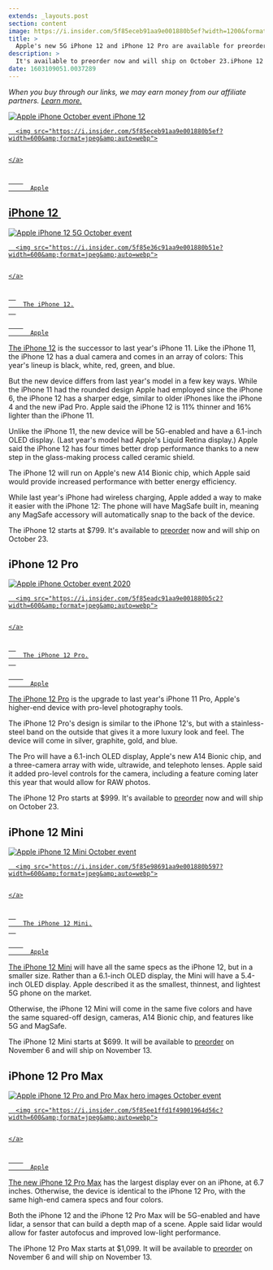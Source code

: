 ```yaml
--- 
extends: _layouts.post 
section: content 
image: https://i.insider.com/5f85eceb91aa9e001880b5ef?width=1200&format=jpeg 
title: > 
  Apple's new 5G iPhone 12 and iPhone 12 Pro are available for preorder now, starting at $799 —the Mini and the Pro Max will be up for preorder on November 6 
description: > 
  It's available to preorder now and will ship on October 23.iPhone 12 ProThe iPhone 12 Pro.AppleThe iPhone 12 Pro is the upgrade to last year's iPhone 11 Pro, Apple's higher-end device with pro-level photography tools.It's available to preorder now and will ship on October 23.iPhone 12 MiniThe iPhone 12 Mini.AppleThe iPhone 12 Mini will have all the same specs as the iPhone 12, but in a smaller size.Both the iPhone 12 and the iPhone 12 Pro Max will be 5G-enabled and have lidar, a sensor that can build a depth map of a scene. 
date: 1603109051.0037289 
--- 
```

<div><p class="financial-disclaimer"><i>When you buy through our links, we may earn money from our affiliate partners. <a href="https://www.insider-inc.com/commerce-on-insider-inc/">Learn more.</a></i></p><p>
    <a href="https://apple.sjv.io/c/196318/435031/7613?subId1=biip_101320_apple-iphone-12-price-release-date&amp;u=https%3A%2F%2Fwww.apple.com%2Fiphone%2F" target="_blank" rel="nofollow noopener sponsored">
      <img class="lazy-image " src="" alt="Apple iPhone October event iPhone 12">
    
    
      <img src="https://i.insider.com/5f85eceb91aa9e001880b5ef?width=600&amp;format=jpeg&amp;auto=webp">
    
    
    </a>

    
        
          Apple
        
    
</p><p class="table-of-contents"></p><h2 id="iphone-12-" class="toc-header-element"><strong>iPhone 12&#160;</strong></h2><p>
    <a href="https://apple.sjv.io/c/196318/435031/7613?u=https%3A%2F%2Fwww.apple.com%2Fiphone%2F%3Fafid%3Dp239%257C196318%26cid%3Daos-us-aff-ir" target="_blank" rel="nofollow noopener sponsored nofollow sponsored">
      <img class="lazy-image " src="" alt="Apple iPhone 12 5G October event">
    
    
      <img src="https://i.insider.com/5f85e36c91aa9e001880b51e?width=600&amp;format=jpeg&amp;auto=webp">
    
    
    </a>

    
      
        The iPhone 12.
      

        
          Apple
        
    
</p><p>The <a href="https://apple.sjv.io/c/196318/435031/7613?u=https%3A%2F%2Fwww.apple.com%2Fiphone%2F%3Fafid%3Dp239%257C196318%26cid%3Daos-us-aff-ir" target="_blank" rel="nofollow noopener sponsored nofollow sponsored">iPhone 12</a> is the successor to last year's iPhone 11. Like the iPhone 11, the iPhone 12 has a dual camera and comes in an array of colors: This year's lineup is black, white, red, green, and blue.</p><p>But the new device differs from last year's model in a few key ways. While the iPhone 11 had the rounded design Apple had employed since the iPhone 6, the iPhone 12 has a sharper edge, similar to older iPhones like the iPhone 4 and the new iPad Pro. Apple said&#160;the iPhone 12 is 11% thinner and 16% lighter than the iPhone 11.</p><p>Unlike the iPhone 11, the new device will be 5G-enabled and have a 6.1-inch OLED display. (Last year's model had Apple's Liquid Retina display.) Apple said the iPhone 12 has four times better drop performance thanks to a new step in the glass-making process called ceramic shield.</p><p>The iPhone 12 will run on Apple's new A14 Bionic chip, which Apple said would&#160;provide increased performance with better energy efficiency.</p><p>While last year's iPhone had wireless charging, Apple added a way to make it easier with the iPhone 12: The phone will have MagSafe built in, meaning any MagSafe accessory will automatically snap to the back of the device.</p><p>The iPhone 12 starts at $799. It's available to <a href="https://apple.sjv.io/c/196318/435031/7613?u=https%3A%2F%2Fwww.apple.com%2Fiphone%2F%3Fafid%3Dp239%257C196318%26cid%3Daos-us-aff-ir" target="_blank" rel="nofollow noopener sponsored nofollow sponsored">preorder</a> now and will ship on October 23.</p><p id="ProductCard_5f89a26cacfefb515e553a63"></p><h2 id="iphone-12-pro" class="toc-header-element"><strong>iPhone 12 Pro</strong></h2><p>
    <a href="https://apple.sjv.io/c/196318/435031/7613?u=https%3A%2F%2Fwww.apple.com%2Fiphone%2F%3Fafid%3Dp239%257C196318%26cid%3Daos-us-aff-ir" target="_blank" rel="nofollow noopener sponsored nofollow sponsored">
      <img class="lazy-image " src="" alt="Apple iPhone October event 2020">
    
    
      <img src="https://i.insider.com/5f85eadc91aa9e001880b5c2?width=600&amp;format=jpeg&amp;auto=webp">
    
    
    </a>

    
      
        The iPhone 12 Pro.
      

        
          Apple
        
    
</p><p>The <a href="https://apple.sjv.io/c/196318/435031/7613?u=https%3A%2F%2Fwww.apple.com%2Fiphone%2F%3Fafid%3Dp239%257C196318%26cid%3Daos-us-aff-ir" target="_blank" rel="nofollow noopener sponsored nofollow sponsored">iPhone 12 Pro</a> is the upgrade to last year's iPhone 11 Pro, Apple's higher-end device with pro-level photography tools.</p><p>The iPhone 12 Pro's design is similar to the iPhone 12's, but with a stainless-steel band on the outside that gives it a more luxury look and feel. The device will come in silver, graphite, gold, and blue.</p><p>The Pro will have a 6.1-inch OLED display, Apple's new A14 Bionic chip, and a three-camera array with wide, ultrawide, and telephoto lenses. Apple said it added pro-level controls for the camera, including a feature coming later this year that would allow for RAW photos.</p><p>The iPhone 12 Pro starts at $999. It's available to <a href="https://apple.sjv.io/c/196318/435031/7613?u=https%3A%2F%2Fwww.apple.com%2Fiphone%2F%3Fafid%3Dp239%257C196318%26cid%3Daos-us-aff-ir" target="_blank" rel="nofollow noopener sponsored nofollow sponsored">preorder</a> now and will ship on October 23.</p><p id="ProductCard_5f89a4627be3a47c0b621176"></p><h2 id="iphone-12-mini" class="toc-header-element"><strong>iPhone 12 Mini</strong></h2><p>
    <a href="https://apple.sjv.io/c/196318/435031/7613?u=https%3A%2F%2Fwww.apple.com%2Fiphone%2F%3Fafid%3Dp239%257C196318%26cid%3Daos-us-aff-ir" target="_blank" rel="nofollow noopener sponsored nofollow sponsored">
      <img class="lazy-image " src="" alt="Apple iPhone 12 Mini October event">
    
    
      <img src="https://i.insider.com/5f85e98691aa9e001880b597?width=600&amp;format=jpeg&amp;auto=webp">
    
    
    </a>

    
      
        The iPhone 12 Mini.
      

        
          Apple
        
    
</p><p>The <a href="https://apple.sjv.io/c/196318/435031/7613?u=https%3A%2F%2Fwww.apple.com%2Fiphone%2F%3Fafid%3Dp239%257C196318%26cid%3Daos-us-aff-ir" target="_blank" rel="nofollow noopener sponsored nofollow sponsored">iPhone 12 Mini</a> will have all the same specs as the iPhone 12, but in a smaller size. Rather than a 6.1-inch OLED display, the Mini will have a 5.4-inch OLED display. Apple described it as the smallest, thinnest, and lightest 5G phone on the market.</p><p>Otherwise, the iPhone 12 Mini will come in the same five colors and have the same squared-off design, cameras, A14 Bionic chip, and features like 5G and MagSafe.</p><p>The iPhone 12 Mini starts at $699. It will be available to <a href="https://apple.sjv.io/c/196318/435031/7613?u=https%3A%2F%2Fwww.apple.com%2Fiphone%2F%3Fafid%3Dp239%257C196318%26cid%3Daos-us-aff-ir" target="_blank" rel="nofollow noopener sponsored nofollow sponsored">preorder</a> on November 6 and will ship on November 13.</p><p id="ProductCard_5f89a73f5146726a50681904"></p><h2 id="iphone-12-pro-max" class="toc-header-element"><strong>iPhone 12 Pro Max</strong></h2><p>
    <a href="https://apple.sjv.io/c/196318/435031/7613?u=https%3A%2F%2Fwww.apple.com%2Fiphone%2F%3Fafid%3Dp239%257C196318%26cid%3Daos-us-aff-ir" target="_blank" rel="nofollow noopener sponsored nofollow sponsored nofollow sponsored">
      <img class="lazy-image " src="" alt="Apple iPhone 12 Pro and Pro Max hero images October event">
    
    
      <img src="https://i.insider.com/5f85ee1ffd1f49001964d56c?width=600&amp;format=jpeg&amp;auto=webp">
    
    
    </a>

    
        
          Apple
        
    
</p><p>The new <a href="https://apple.sjv.io/c/196318/435031/7613?u=https%3A%2F%2Fwww.apple.com%2Fiphone%2F%3Fafid%3Dp239%257C196318%26cid%3Daos-us-aff-ir" target="_blank" rel="nofollow noopener sponsored nofollow sponsored nofollow sponsored">iPhone 12 Pro Max</a> has the largest display ever on an iPhone, at 6.7 inches. Otherwise, the device is identical to the iPhone 12 Pro, with the same high-end camera specs and four colors.</p><p>Both the iPhone 12 and the iPhone 12 Pro Max will be 5G-enabled and have lidar, a sensor that can build a depth map of a scene. Apple said lidar would allow for faster autofocus and improved low-light performance.</p><p>The iPhone 12 Pro Max starts at $1,099. It will be available to <a href="https://apple.sjv.io/c/196318/435031/7613?u=https%3A%2F%2Fwww.apple.com%2Fiphone%2F%3Fafid%3Dp239%257C196318%26cid%3Daos-us-aff-ir" target="_blank" rel="nofollow noopener sponsored nofollow sponsored">preorder</a> on November 6 and will ship on November 13.</p><p id="ProductCard_5f89a6012c44cc5be85cc1cd"></p>
                  </div>